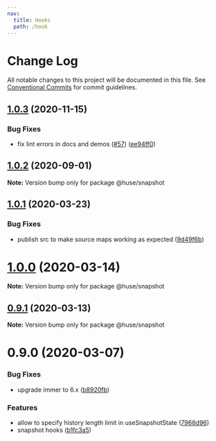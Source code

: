 ```yaml
---
nav:
  title: Hooks
  path: /hook
---
```


# Change Log

All notable changes to this project will be documented in this file.
See [Conventional Commits](https://conventionalcommits.org) for commit guidelines.

## [1.0.3](https://github.com/ecomfe/react-hooks/compare/@huse/snapshot@1.0.1...@huse/snapshot@1.0.3) (2020-11-15)


### Bug Fixes

* fix lint errors in docs and demos ([#57](https://github.com/ecomfe/react-hooks/issues/57)) ([ee94ff0](https://github.com/ecomfe/react-hooks/commit/ee94ff02bf09696374ca4250c496a4dec0cbe02a))





## [1.0.2](https://github.com/ecomfe/react-hooks/compare/@huse/snapshot@1.0.1...@huse/snapshot@1.0.2) (2020-09-01)

**Note:** Version bump only for package @huse/snapshot





## [1.0.1](https://github.com/ecomfe/react-hooks/compare/@huse/snapshot@0.9.0...@huse/snapshot@1.0.1) (2020-03-23)


### Bug Fixes

* publish src to make source maps working as expected ([9d49f6b](https://github.com/ecomfe/react-hooks/commit/9d49f6b294a445c302f05da958c6e427e7eae669))





# [1.0.0](https://github.com/ecomfe/react-hooks/compare/@huse/snapshot@0.9.0...@huse/snapshot@1.0.0) (2020-03-14)

**Note:** Version bump only for package @huse/snapshot





## [0.9.1](https://github.com/ecomfe/react-hooks/compare/@huse/snapshot@0.9.0...@huse/snapshot@0.9.1) (2020-03-13)

**Note:** Version bump only for package @huse/snapshot





# 0.9.0 (2020-03-07)


### Bug Fixes

* upgrade immer to 6.x ([b8920fb](https://github.com/ecomfe/react-hooks/commit/b8920fb67a14bd111b543efdcd58b67b8277ba46))


### Features

* allow to specify history length limit in useSnapshotState ([7968d96](https://github.com/ecomfe/react-hooks/commit/7968d96fad7c00f51804f6e5d8cdfc3f24716dc6))
* snapshot hooks ([b1fc3a5](https://github.com/ecomfe/react-hooks/commit/b1fc3a557d8414f76ee2595ca1c0e98ac96c2a21))
